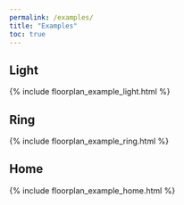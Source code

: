 ```yaml
---
permalink: /examples/
title: "Examples"
toc: true
---
```


## Light

{% include floorplan_example_light.html %}

## Ring

{% include floorplan_example_ring.html %}

## Home

{% include floorplan_example_home.html %}
